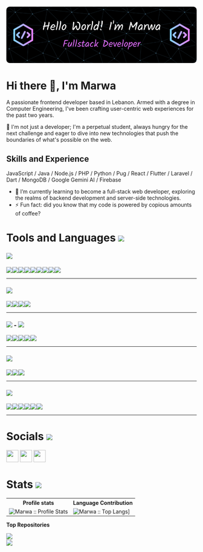 ![Technologies and Development](https://github.com/marwaoneis/marwaoneis/blob/main/mygithub-header-image.png)

# Hi there 👋, I'm Marwa
A passionate frontend developer based in Lebanon. Armed with a degree in Computer Engineering, I've been crafting user-centric web experiences for the past two years.

🚀 I'm not just a developer; I'm a perpetual student, always hungry for the next challenge and eager to dive into new technologies that push the boundaries of what's possible on the web.

## Skills and Experience
 JavaScript / Java / Node.js / PHP / Python / Pug / React / Flutter / Laravel / Dart / MongoDB / Google Gemini AI / Firebase

- 🌱 I’m currently learning to become a full-stack web developer, exploring the realms of backend development and server-side technologies. 
- ⚡ Fun fact: did you know that my code is powered by copious amounts of coffee? 

# Tools and Languages <img src="assets/409-tool-outline.gif" width="40">

<h3><img height="20px" src="https://img.shields.io/badge/Language-467870"/></h3>
<div style="display:flex"> 
<img src="https://img.shields.io/badge/css-%231572B6.svg?style=for-the-badge&logo=css3&logoColor=white">
<img src="https://img.shields.io/badge/dart-%230175C2.svg?style=for-the-badge&logo=dart&logoColor=white">
<img src="https://img.shields.io/badge/html5-%23E34F26.svg?style=for-the-badge&logo=html5&logoColor=white">
<img src="https://img.shields.io/badge/java-%23ED8B00.svg?style=for-the-badge&logo=java&logoColor=white">
<img src="https://img.shields.io/badge/PHP-3670A0?style=for-the-badge&logo=php&logoColor=white">
<img src="https://img.shields.io/badge/javascript-%23323330.svg?style=for-the-badge&logo=javascript&logoColor=%23F7DF1E">
<img src="https://img.shields.io/badge/markdown-%23000000.svg?style=for-the-badge&logo=markdown&logoColor=white">
  <img src="https://img.shields.io/badge/python-3670A0?style=for-the-badge&logo=python&logoColor=ffdd54">
  <img src="https://img.shields.io/badge/typescript-%23007ACC.svg?style=for-the-badge&logo=typescript&logoColor=white">
  
</div>
<hr>

<h3><img height="20px" src="https://img.shields.io/badge/Database-979a9b"/></h3>
<div style="display:flex"> 
<img src="https://img.shields.io/badge/mysql-%2300f.svg?style=for-the-badge&logo=mysql&logoColor=white">
<img src="https://img.shields.io/badge/Firebase-039BE5?style=for-the-badge&logo=Firebase&logoColor=white"> 
<img src="https://img.shields.io/badge/sqlite-%2307405e.svg?style=for-the-badge&logo=sqlite&logoColor=white">
<img src="https://img.shields.io/badge/MongoDB-%4DB33D.svg?style=for-the-badge&logo=mongodb&logoColor=white">
</div>
<hr>

<h3><img height="20px" src="https://img.shields.io/badge/Framework-695b55"/> - <img height="20px" src="https://img.shields.io/badge/Library-505558"/></h3>
<div style="display:flex"> 
<img src="https://img.shields.io/badge/Flutter-%2302569B.svg?style=for-the-badge&logo=Flutter&logoColor=white">
<img src="https://img.shields.io/badge/Ionic-%233880FF.svg?style=for-the-badge&logo=Ionic&logoColor=white">
<img src="https://img.shields.io/badge/node.js-6DA55F?style=for-the-badge&logo=node.js&logoColor=white">
<img src="https://img.shields.io/badge/react-%2320232a.svg?style=for-the-badge&logo=react&logoColor=%2361DAFB">
<img src="https://img.shields.io/badge/Laravel-%23FF2D20.svg?style=for-the-badge&logo=laravel&logoColor=white">
</div>
<hr>
<h3><img height="20px" src="https://img.shields.io/badge/Platform-487088"/></h3>
<div style="display:flex"> 
<img src="https://img.shields.io/badge/AWS-%23FF9900.svg?style=for-the-badge&logo=amazon-aws&logoColor=white">
<img src="https://img.shields.io/badge/firebase-%23039BE5.svg?style=for-the-badge&logo=firebase"> 
<img src="https://img.shields.io/badge/netlify-%23000000.svg?style=for-the-badge&logo=netlify&logoColor=#00C7B7">
</div>
<hr>

<h3><img height="20px" src="https://img.shields.io/badge/Tool-6c598f"/></h3>
<div style="display:flex"> 
<img src="https://img.shields.io/badge/Android%20Studio-3DDC84.svg?style=for-the-badge&logo=android-studio&logoColor=white">
<img src="https://img.shields.io/badge/jira.svg?style=for-the-badge&logo=pycharm&logoColor=black&color=black&labelColor=green">
<img src="https://img.shields.io/badge/Visual%20Studio%20Code-0078d7.svg?style=for-the-badge&logo=visual-studio-code&logoColor=white">
<img src="https://img.shields.io/badge/Visual%20Studio-5C2D91.svg?style=for-the-badge&logo=visual-studio&logoColor=white">
<img src="https://img.shields.io/badge/Windows-0078D6?style=for-the-badge&logo=windows&logoColor=white">
<img src="https://img.shields.io/badge/git-%23F05033.svg?style=for-the-badge&logo=git&logoColor=white">
</div>
<hr>

# Socials <img src="assets/hello.gif" width="40">

<p align="left"> <a href="https://www.github.com/marwaoneis" target="_blank" rel="noreferrer"><img src="https://raw.githubusercontent.com/marwaoneis/readme-generator/main/public/icons/socials/github.svg" width="32" height="32" /></a> <a href="https://www.linkedin.com/in/marwaoneis" target="_blank" rel="noreferrer"><img src="https://raw.githubusercontent.com/marwaoneis/readme-generator/main/public/icons/socials/linkedin.svg" width="32" height="32" /></a> <a href="https://www.twitter.com/Murf_y" target="_blank" rel="noreferrer"><img src="https://raw.githubusercontent.com/marwaoneis/readme-generator/main/public/icons/socials/twitter.svg" width="32" height="32" /></a></p>

# Stats <img src="assets/stats.gif" width="40">
<p align="center">
   <table>
      <tr>
       <th>Profile stats  </th>
       <th>Language Contribution</th>
     </tr>
      <tr>
       <td><img alt="Marwa :: Profile Stats" src="https://github-readme-stats.vercel.app/api?username=marwaoneis&show_icons=true&hide=issues,&count_private=true&title_color=ef4444&text_color=ffffff&icon_color=ef4444&bg_color=171717&hide_border=true&show_icons=true"> </td>
       <td><img alt="Marwa :: Top Langs]" src="https://github-readme-stats.vercel.app/api/top-langs/?username=marwaoneis&langs_count=10&title_color=ef4444&text_color=ffffff&icon_color=ef4444&bg_color=171717&hide_border=true&locale=en&custom_title=Top%20%Languages"> </td>
     </tr>
   </table>
</p>


<b>Top Repositories</b>

<p align="center">
<div width="100%" align="center"><a href="https://github.com/marwaoneis/med-connect" align="left"><img align="left" width="45%" src="https://github-readme-stats.vercel.app/api/pin/?username=Murf-y&repo=med-connect&title_color=ef4444&text_color=ffffff&icon_color=ef4444&bg_color=171717&hide_border=true&locale=en" /></a></div><br />
<div width="100%" align="center"><a href="https://github.com/marwaoneis/task-manager-project" align="left"><img align="left" width="45%" src="https://github-readme-stats.vercel.app/api/pin/?username=marwaoneis&repo=task-manager-project&title_color=ef4444&text_color=ffffff&icon_color=ef4444&bg_color=171717&hide_border=true&locale=en" /></a></div>
</p>
<br /><br /><br /><br /><br /><br />
